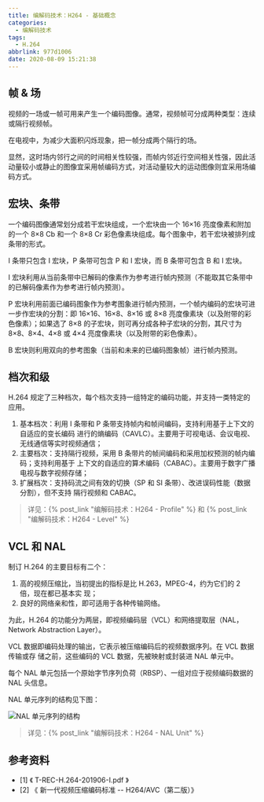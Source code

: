 ```yaml
---
title: 编解码技术：H264 - 基础概念
categories:
  - 编解码技术
tags:
  - H.264
abbrlink: 977d1006
date: 2020-08-09 15:21:38
---
```

## 帧 & 场

视频的一场或一帧可用来产生一个编码图像。通常，视频帧可分成两种类型：连续或隔行视频帧。

在电视中，为减少大面积闪烁现象，把一帧分成两个隔行的场。

显然，这时场内邻行之间的时间相关性较强，而帧内邻近行空间相关性强，因此活动量较小或静止的图像宜采用帧编码方式，对活动量较大的运动图像则宜采用场编码方式。

<!-- more -->

## 宏块、条带

一个编码图像通常划分成若干宏块组成，一个宏块由一个 16×16 亮度像素和附加的一个 8×8 Cb 和一个 8×8 Cr 彩色像素块组成。每个图象中，若干宏块被排列成条带的形式。

I 条带只包含 I 宏块，P 条带可包含 P 和 I 宏块，而 B 条带可包含 B 和 I 宏块。

I 宏块利用从当前条带中已解码的像素作为参考进行帧内预测（不能取其它条带中的已解码像素作为参考进行帧内预测）。

P 宏块利用前面已编码图象作为参考图象进行帧内预测，一个帧内编码的宏块可进一步作宏块的分割：即 16×16、16×8、8×16 或 8×8 亮度像素块（以及附带的彩色像素）；如果选了 8×8 的子宏块，则可再分成各种子宏块的分割，其尺寸为 8×8、8×4、4×8 或 4×4 亮度像素块（以及附带的彩色像素）。

B 宏块则利用双向的参考图象（当前和未来的已编码图象帧）进行帧内预测。

## 档次和级

H.264 规定了三种档次，每个档次支持一组特定的编码功能，并支持一类特定的应用。

1. 基本档次：利用 I 条带和 P 条带支持帧内和帧间编码，支持利用基于上下文的自适应的变长编码
    进行的熵编码（CAVLC）。主要用于可视电话、会议电视、无线通信等实时视频通信；
2. 主要档次：支持隔行视频，采用 B 条带片的帧间编码和采用加权预测的帧内编码；支持利用基于
    上下文的自适应的算术编码（CABAC）。主要用于数字广播电视与数字视频存储；
3. 扩展档次：支持码流之间有效的切换（SP 和 SI 条带）、改进误码性能（数据分割），但不支持
    隔行视频和 CABAC。

> 详见：{% post_link "编解码技术：H264 - Profile" %} 和 {% post_link "编解码技术：H264 - Level" %}

## VCL 和 NAL

制订 H.264 的主要目标有二个：

1. 高的视频压缩比，当初提出的指标是比 H.263，MPEG-4，约为它们的 2 倍，现在都已基本实
    现；
2. 良好的网络亲和性，即可适用于各种传输网络。

为此，H.264 的功能分为两层，即视频编码层（VCL）和网络提取层（NAL，Network Abstraction
Layer）。

VCL 数据即编码处理的输出，它表示被压缩编码后的视频数据序列。在 VCL 数据传输或存
储之前，这些编码的 VCL 数据，先被映射或封装进 NAL 单元中。

每个 NAL 单元包括一个原始字节序列负荷（RBSP）、一组对应于视频编码数据的 NAL 头信息。

NAL 单元序列的结构见下图：

![NAL 单元序列的结构](https://gitee.com/hezhaojiang/MyPics/raw/master/img/20200809232753.png)

> 详见：{% post_link "编解码技术：H264 - NAL Unit" %}

## 参考资料

* [1] 《 T-REC-H.264-201906-I.pdf 》
* [2] 《 新一代视频压缩编码标准 -- H264/AVC（第二版）》
